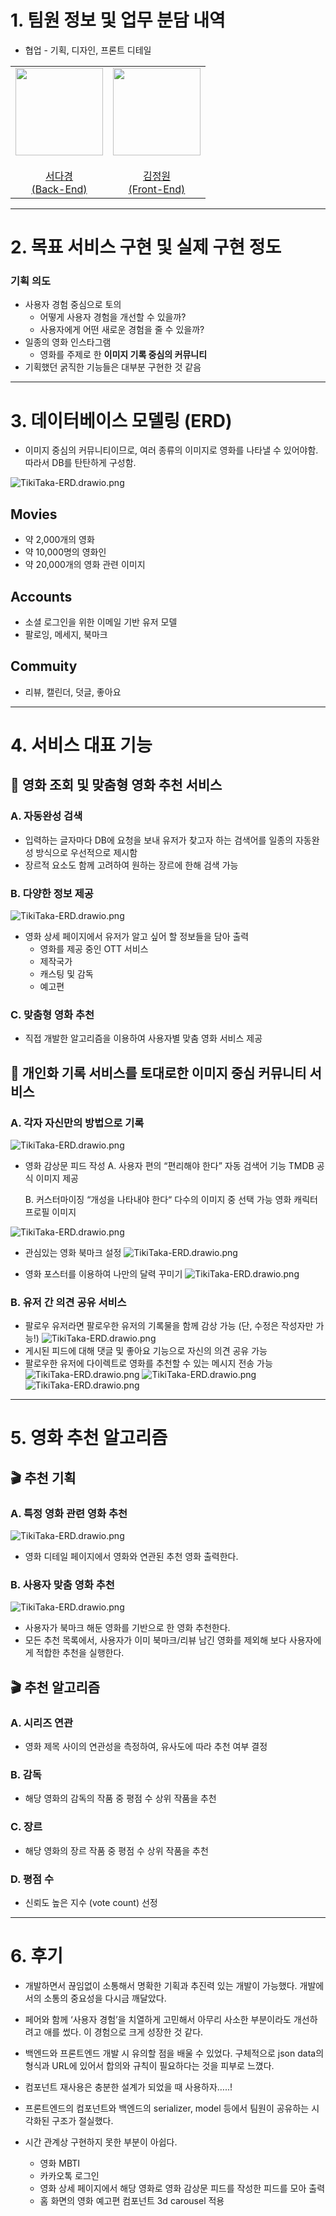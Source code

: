 # 1. 팀원 정보 및 업무 분담 내역

- 협업 - 기획, 디자인, 프론트 디테일
<table>
    <tr>
        <td height="140px" align="center"> <a href="https://github.com/seoda0000">
            <img src="https://avatars.githubusercontent.com/u/93422277?v=4" width="140px" /> <br><br> 서다경 <br>(Back-End) </a> <br></td>
        <td height="140px" align="center"> <a href="https://github.com/Going777">
            <img src="https://avatars.githubusercontent.com/u/109488657?v=4" width="140px" /> <br><br> 김정원 <br>(Front-End) </a> <br></td>
    </tr>

</table>

---

# 2. 목표 서비스 구현 및 실제 구현 정도

### 기획 의도

- 사용자 경험 중심으로 토의
  - 어떻게 사용자 경험을 개선할 수 있을까?
  - 사용자에게 어떤 새로운 경험을 줄 수 있을까?
- 일종의 영화 인스타그램
  - 영화를 주제로 한 **이미지 기록 중심의 커뮤니티**
- 기획했던 굵직한 기능들은 대부분 구현한 것 같음

---

# 3. 데이터베이스 모델링 (ERD)

- 이미지 중심의 커뮤니티이므로, 여러 종류의 이미지로 영화를 나타낼 수 있어야함. 따라서 DB를 탄탄하게 구성함.

![TikiTaka-ERD.drawio.png](./images/TikiTaka-ERD.drawio.png)

## Movies

- 약 2,000개의 영화
- 약 10,000명의 영화인
- 약 20,000개의 영화 관련 이미지

## Accounts

- 소셜 로그인을 위한 이메일 기반 유저 모델
- 팔로잉, 메세지, 북마크

## Commuity

- 리뷰, 캘린더, 덧글, 좋아요

---

# 4. 서비스 대표 기능

## 📑 영화 조회 및 맞춤형 영화 추천 서비스

### A. 자동완성 검색

- 입력하는 글자마다 DB에 요청을 보내 유저가 찾고자 하는 검색어를 일종의 자동완성 방식으로 우선적으로 제시함
- 장르적 요소도 함께 고려하여 원하는 장르에 한해 검색 가능

### B. 다양한 정보 제공

![TikiTaka-ERD.drawio.png](./images/detail1.png)

- 영화 상세 페이지에서 유저가 알고 싶어 할 정보들을 담아 출력
  - 영화를 제공 중인 OTT 서비스
  - 제작국가
  - 캐스팅 및 감독
  - 예고편

### C. 맞춤형 영화 추천

- 직접 개발한 알고리즘을 이용하여 사용자별 맞춤 영화 서비스 제공

## 📑 개인화 기록 서비스를 토대로한 이미지 중심 커뮤니티 서비스

### A. 각자 자신만의 방법으로 기록

![TikiTaka-ERD.drawio.png](./images/post.png)

- 영화 감상문 피드 작성
  A. 사용자 편의 “편리해야 한다”
  자동 검색어 기능
  TMDB 공식 이미지 제공

  B. 커스터마이징 “개성을 나타내야 한다“
  다수의 이미지 중 선택 가능
  영화 캐릭터 프로필 이미지

![TikiTaka-ERD.drawio.png](./images/feed1.png)

- 관심있는 영화 북마크 설정
  ![TikiTaka-ERD.drawio.png](./images/bookmark.png)

- 영화 포스터를 이용하여 나만의 달력 꾸미기
  ![TikiTaka-ERD.drawio.png](./images/Picture2.png)

### B. 유저 간 의견 공유 서비스

- 팔로우 유저라면 팔로우한 유저의 기록물을 함께 감상 가능 (단, 수정은 작성자만 가능!)
  ![TikiTaka-ERD.drawio.png](./images/community.png)
- 게시된 피드에 대해 댓글 및 좋아요 기능으로 자신의 의견 공유 가능
- 팔로우한 유저에 다이렉트로 영화를 추천할 수 있는 메시지 전송 가능
  ![TikiTaka-ERD.drawio.png](./images/message1.png)
  ![TikiTaka-ERD.drawio.png](./images/message2.png)
  ![TikiTaka-ERD.drawio.png](./images/message.png)

---

# 5. 영화 추천 알고리즘

## 🎬 추천 기획

### A. 특정 영화 관련 영화 추천

![TikiTaka-ERD.drawio.png](./images/detail2.png)

- 영화 디테일 페이지에서 영화와 연관된 추천 영화 출력한다.

### B. 사용자 맞춤 영화 추천

![TikiTaka-ERD.drawio.png](./images/foryou.png)

- 사용자가 북마크 해둔 영화를 기반으로 한 영화 추천한다.
- 모든 추천 목록에서, 사용자가 이미 북마크/리뷰 남긴 영화를 제외해 보다 사용자에게 적합한 추천을 실행한다.

## 🎬 추천 알고리즘

### A. 시리즈 연관

- 영화 제목 사이의 연관성을 측정하여, 유사도에 따라 추천 여부 결정

### B. 감독

- 해당 영화의 감독의 작품 중 평점 수 상위 작품을 추천

### C. 장르

- 해당 영화의 장르 작품 중 평점 수 상위 작품을 추천

### D. 평점 수

- 신뢰도 높은 지수 (vote count) 선정

---

# 6. 후기

- 개발하면서 끊임없이 소통해서 명확한 기획과 추진력 있는 개발이 가능했다. 개발에서의 소통의 중요성을 다시금 깨달았다.
- 페어와 함께 ‘사용자 경험’을 치열하게 고민해서 아무리 사소한 부분이라도 개선하려고 애를 썼다. 이 경험으로 크게 성장한 것 같다.
- 백엔드와 프론트엔드 개발 시 유의할 점을 배울 수 있었다. 구체적으로 json data의 형식과 URL에 있어서 합의와 규칙이 필요하다는 것을 피부로 느꼈다.

- 컴포넌트 재사용은 충분한 설계가 되었을 때 사용하자…..!
- 프론트엔드의 컴포넌트와 백엔드의 serializer, model 등에서 팀원이 공유하는 시각화된 구조가 절실했다.
- 시간 관계상 구현하지 못한 부분이 아쉽다.
  - 영화 MBTI
  - 카카오톡 로그인
  - 영화 상세 페이지에서 해당 영화로 영화 감상문 피드를 작성한 피드를 모아 출력
  - 홈 화면의 영화 예고편 컴포넌트 3d carousel 적용
